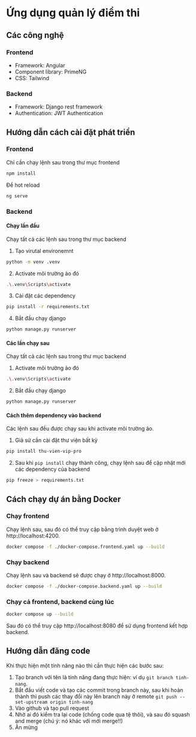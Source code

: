 # Ứng dụng quản lý điểm thi

## Các công nghệ

### Frontend

- Framework: Angular
- Component library: PrimeNG
- CSS: Tailwind

### Backend

- Framework: Django rest framework
- Authentication: JWT Authentication

## Hướng dẫn cách cài đặt phát triển

### Frontend

Chỉ cần chạy lệnh sau trong thư mục frontend
```sh
npm install
```

Để hot reload 
```sh
ng serve
```

### Backend

#### Chạy lần đầu

Chạy tất cả các lệnh sau trong thư mục backend

1. Tạo virutal environemnt
```sh
python -m venv .venv
```

2. Activate môi trường ảo đó
```sh
.\.venv\Scripts\activate
```

3. Cài đặt các dependency
```sh
pip install -r requirements.txt
```

4. Bắt đầu chạy django
```sh
python manage.py runserver
```

#### Các lần chạy sau

Chạy tất cả các lệnh sau trong thư mục backend
1. Activate môi trường ảo đó
```sh
.\.venv\Scripts\activate
```

2. Bắt đầu chạy django
```sh
python manage.py runserver
```

#### Cách thêm dependency vào backend

Các lệnh sau đều được chạy sau khi activate môi trường ảo.

1. Giả sử cần cài đặt thư viện bất kỳ
```sh
pip install thu-vien-vip-pro
```

2. Sau khi `pip install` chạy thành công, chạy lệnh sau để cập nhật mới các dependency của backend
```sh
pip freeze > requirements.txt
```

## Cách chạy dự án bằng Docker

### Chạy frontend

Chạy lệnh sau, sau đó có thể truy cập bằng trình duyệt web ở http://localhost:4200.

```sh
docker compose -f ./docker-compose.frontend.yaml up --build
```

### Chạy backend

Chạy lệnh sau và backend sẽ được chạy ở http://localhost:8000.

```sh
docker compose -f ./docker-compose.backend.yaml up --build
```

### Chạy cả frontend, backend cùng lúc

```sh
docker compose up --build
```

Sau đó có thể truy cập http://localhost:8080 để sử dụng frontend kết hợp backend.

## Hướng dẫn đăng code

Khi thực hiện một tính năng nào thì cần thực hiện các bước sau:
1. Tạo branch với tên là tính năng đang thực hiện: ví dụ `git branch tinh-nang`.
2. Bắt đầu viết code và tạo các commit trong branch này, sau khi hoàn thành thì push các thay đổi này lên branch này ở remote `git push --set-upstream origin tinh-nang`
3. Vào github và tạo pull request
4. Nhờ ai đó kiểm tra lại code (chống code qua tệ thôi), và sau đó squash and merge (chú ý: nó khác với mới merge!!)
5. Ăn mừng

